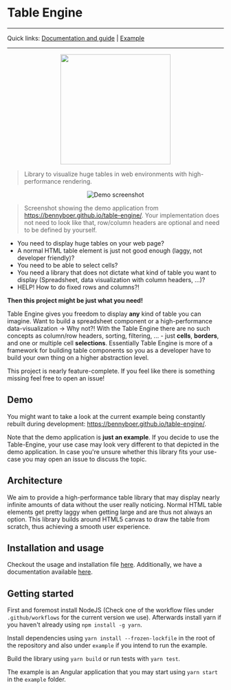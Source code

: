 # Table Engine

<hr>

Quick links: [Documentation and guide](https://bennyboer.github.io/table-engine/docs) | [Example](https://bennyboer.github.io/table-engine/)

<hr>

<p align="center">
    <img src="docs/img/logo/logo.svg" width="256">
</p>

> Library to visualize huge tables in web environments with high-performance rendering.

<div style="text-align: center">
    <img src="docs/img/demo-screenshot.png" alt="Demo screenshot">
</div>

> Screenshot showing the demo application from https://bennyboer.github.io/table-engine/.
> Your implementation does not need to look like that, row/column headers are optional and need to be defined by yourself.

- You need to display huge tables on your web page?
- A normal HTML table element is just not good enough (laggy, not developer friendly)?
- You need to be able to select cells?
- You need a library that does not dictate what kind of table you want to display (Spreadsheet, data visualization with
  column headers, ...)?
- HELP! How to do fixed rows and columns?!

**Then this project might be just what you need!**

Table Engine gives you freedom to display **any** kind of table you can imagine. Want to build a spreadsheet component
or a high-performance data-visualization -> Why not?!
With the Table Engine there are no such concepts as column/row headers, sorting, filtering, ... - just **cells**, 
**borders**, and one or multiple cell **selections**. Essentially Table Engine is more of a framework for building table
components so you as a developer have to build your own thing on a higher abstraction level.

This project is nearly feature-complete.
If you feel like there is something missing feel free to open an issue!

## Demo

You might want to take a look at the current example being constantly rebuilt during
development: https://bennyboer.github.io/table-engine/.

Note that the demo application is **just an example**.
If you decide to use the Table-Engine, your use case may look very different to that depicted in the demo application.
In case you're unsure whether this library fits your use-case you may open an issue to discuss the topic.

## Architecture

We aim to provide a high-performance table library that may display nearly infinite amounts of data without the user
really noticing. Normal HTML table elements get pretty laggy when getting large and are thus not always an option. This
library builds around HTML5 canvas to draw the table from scratch, thus achieving a smooth user experience.

## Installation and usage

Checkout the usage and installation file [here](docs/usage.md).
Additionally, we have a documentation available [here](https://bennyboer.github.io/table-engine/docs).

## Getting started

First and foremost install NodeJS (Check one of the workflow files under `.github/workflows` for the current version we use).
Afterwards install yarn if you haven't already using `npm install -g yarn`.

Install dependencies using `yarn install --frozen-lockfile` in the root of the repository and also under `example` if you intend to run the example.

Build the library using `yarn build` or run tests with `yarn test`.

The example is an Angular application that you may start using `yarn start` in the `example` folder.
